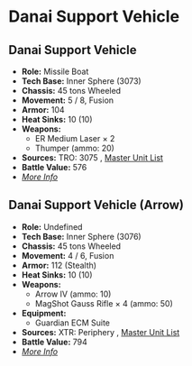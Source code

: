# Danai Support Vehicle 

## Danai Support Vehicle 

- **Role:** Missile Boat 
- **Tech Base:** Inner Sphere (3073) 
- **Chassis:** 45 tons Wheeled 
- **Movement:** 5 / 8, Fusion 
- **Armor:** 104 
- **Heat Sinks:** 10 (10) 
- **Weapons:** 
  - ER Medium Laser × 2 
  - Thumper (ammo: 20) 
- **Sources:** TRO: 3075 , [Master Unit List](http://masterunitlist.info/Unit/Details/822) 
- **Battle Value:** 576 
- [*More Info*](danai_support_vehicle/danai_support_vehicle.md) 

## Danai Support Vehicle (Arrow) 

- **Role:** Undefined 
- **Tech Base:** Inner Sphere (3076) 
- **Chassis:** 45 tons Wheeled 
- **Movement:** 4 / 6, Fusion 
- **Armor:** 112 (Stealth) 
- **Heat Sinks:** 10 (10) 
- **Weapons:** 
  - Arrow IV (ammo: 10) 
  - MagShot Gauss Rifle × 4 (ammo: 50) 
- **Equipment:** 
  - Guardian ECM Suite 
- **Sources:** XTR: Periphery , [Master Unit List](http://masterunitlist.info/Unit/Details/5568) 
- **Battle Value:** 794 
- [*More Info*](danai_support_vehicle/danai_support_vehicle_arrow.md) 

